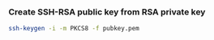 ### Create SSH-RSA public key from RSA private key

```bash
ssh-keygen -i -m PKCS8 -f pubkey.pem
```
